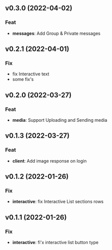 ## v0.3.0 (2022-04-02)

### Feat

- **messages**: Add Group & Private messages

## v0.2.1 (2022-04-01)

### Fix

- fix Interactive text
- some fix's

## v0.2.0 (2022-03-27)

### Feat

- **media**: Support Uploading and Sending media

## v0.1.3 (2022-03-27)

### Feat

- **client**: Add image response on login

## v0.1.2 (2022-01-26)

### Fix

- **interactive**: fix Interactive List sections rows

## v0.1.1 (2022-01-26)

### Fix

- **interactive**: fi'x interactive list button type
